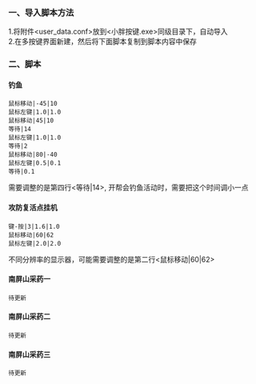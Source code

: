 ### 一、导入脚本方法
  1.将附件<user_data.conf>放到<小胖按键.exe>同级目录下，自动导入  
  2.在多按键界面新建，然后将下面脚本复制到脚本内容中保存
### 二、脚本
#### 钓鱼
```
鼠标移动|-45|10
鼠标左键|1.0|1.0
鼠标移动|45|10
等待|14
鼠标左键|1.0|1.0
等待|2
鼠标移动|80|-40
鼠标左键|0.5|0.1
等待|0.1
```
需要调整的是第四行<等待|14>, 开帮会钓鱼活动时，需要把这个时间调小一点

#### 攻防复活点挂机
```
键-按|3|1.6|1.0
鼠标移动|60|62
鼠标左键|2.0|2.0
```
不同分辨率的显示器，可能需要调整的是第二行<鼠标移动|60|62>

#### 南屏山采药一
```
待更新
```
#### 南屏山采药二
```
待更新
```
#### 南屏山采药三
```
待更新
```
